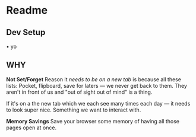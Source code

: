 
# Readme

## Dev Setup
• yo

## WHY

**Not Set/Forget**
Reason it _needs to be on a new tab_ is because all these
lists: Pocket, flipboard, save for laters — we never get back to them. They aren't
in front of us and "out of sight out of mind" is a thing.

If it's on a the new tab which we each see many times each day — it needs to
look super nice. Something we want to interact with.

**Memory Savings**
Save your browser some memory of having all those pages open at once.